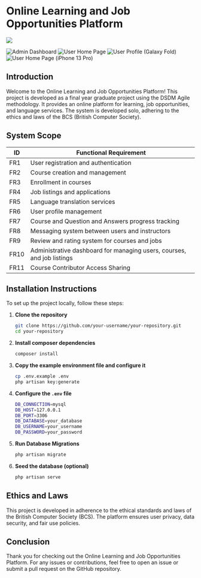 
# Online Learning and Job Opportunities Platform

<img src="https://1drv.ms/i/c/c0a2a77198fbdcb5/EafOE4YDtJ1Mp5-eNTMJFcsBO1giARW0jmDha-BcKvM4YA?e=TXT9Y0">

![Admin Dashboard](https://1drv.ms/i/c/c0a2a77198fbdcb5/EafOE4YDtJ1Mp5-eNTMJFcsBO1giARW0jmDha-BcKvM4YA?e=TXT9Y0)
![User Home Page](https://1drv.ms/i/c/c0a2a77198fbdcb5/Eb_kudyH3pNFtlZbjXefBDgBiEbD-dY4HJbRdylSw9Ye-w?e=H0XlAu)
![User Profile (Galaxy Fold)](https://1drv.ms/i/c/c0a2a77198fbdcb5/EWhEFAXUdBpMmhZ2hH1Gco8BDGFQoXV4dz3kV3-kp_Q56A?e=s1wxBO)
![User Home Page (iPhone 13 Pro)](https://1drv.ms/i/c/c0a2a77198fbdcb5/EXR7vDLTcYlEhNNrapERN-sB1JKMAaOXWjf9c77bJq0I3g?e=Yd7Gzz)

## Introduction

Welcome to the Online Learning and Job Opportunities Platform! This project is developed as a final year graduate project using the DSDM Agile methodology. It provides an online platform for learning, job opportunities, and language services. The system is developed solo, adhering to the ethics and laws of the BCS (British Computer Society).

## System Scope

| ID   | Functional Requirement                                                 |
|------|------------------------------------------------------------------------|
| FR1  | User registration and authentication                                   |
| FR2  | Course creation and management                                         |
| FR3  | Enrollment in courses                                                  |
| FR4  | Job listings and applications                                          |
| FR5  | Language translation services                                          |
| FR6  | User profile management                                                |
| FR7  | Course and Question and Answers progress tracking                      |
| FR8  | Messaging system between users and instructors                         |
| FR9  | Review and rating system for courses and jobs                          |
| FR10 | Administrative dashboard for managing users, courses, and job listings |
| FR11 | Course Contributor Access Sharing |                                     |

## Installation Instructions

To set up the project locally, follow these steps:

1. **Clone the repository**
   ```bash
   git clone https://github.com/your-username/your-repository.git
   cd your-repository

2. **Install composer dependencies**
   ```bash
   composer install
   
3. **Copy the example environment file and configure it**
   ```bash
   cp .env.example .env
   php artisan key:generate
   
4. **Configure the `.env` file**
   ```bash
   DB_CONNECTION=mysql
   DB_HOST=127.0.0.1
   DB_PORT=3306
   DB_DATABASE=your_database
   DB_USERNAME=your_username
   DB_PASSWORD=your_password
   
5. **Run Database Migrations**
   ```bash
   php artisan migrate
   
6. **Seed the database (optional)**
   ```bash
   php artisan serve

## Ethics and Laws
This project is developed in adherence to the ethical standards and laws of the British Computer Society (BCS). The platform ensures user privacy, data security, and fair use policies.

## Conclusion
Thank you for checking out the Online Learning and Job Opportunities Platform. For any issues or contributions, feel free to open an issue or submit a pull request on the GitHub repository.
